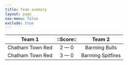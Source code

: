 ```yaml
---
title: Team summary
layout: page
nav-menu: false
exclude: true
---
```




|      Team 1      |  ::Score::  |      Team 2       |
|:----------------:|:-----------:|:-----------------:|
| Chatham Town Red | 2 &mdash; 0 |   Barming Bulls   |
| Chatham Town Red | 3 &mdash; 0 | Barming Spitfires |

 <br /><br /><br />